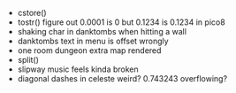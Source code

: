 * cstore()
* tostr() figure out 0.0001 is 0 but 0.1234 is 0.1234 in pico8
* shaking char in danktombs when hitting a wall
* danktombs text in menu is offset wrongly
* one room dungeon extra map rendered
* split()
* slipway music feels kinda broken
* diagonal dashes in celeste weird? 0.743243 overflowing?